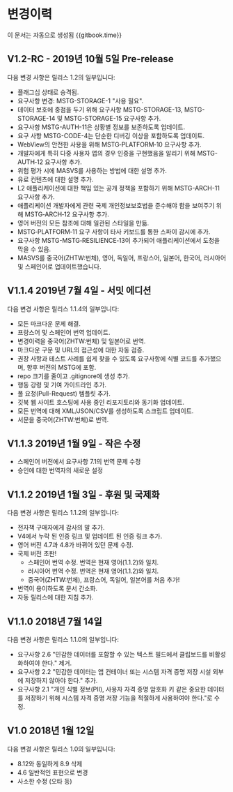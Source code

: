 # 변경이력

이 문서는 자동으로 생성됨 {{gitbook.time}}

## V1.2-RC - 2019년 10월 5일 Pre-release

다음 변경 사항은 릴리스 1.2의 일부입니다:

- 플래그십 상태로 승격됨.
- 요구사항 변경: MSTG-STORAGE-1 "사용 필요".
- 데이터 보호에 중점을 두기 위해 요구사항 MSTG-STORAGE-13, MSTG-STORAGE-14 및 MSTG-STORAGE-15 요구사항 추가.
- 요구사항 MSTG-AUTH-11은 상황별 정보를 보존하도록 업데이트.
- 요구 사항 MSTG-CODE-4는 단순한 디버깅 이상을 포함하도록 업데이트.
- WebView의 안전한 사용을 위해 MSTG‑PLATFORM‑10 요구사항 추가.
- 개발자에게 특히 다중 사용자 앱의 경우 인증을 구현했음을 알리기 위해 MSTG-AUTH‐12 요구사항 추가.
- 위험 평가 시에 MASVS를 사용하는 방법에 대한 설명 추가.
- 유료 컨텐츠에 대한 설명 추가.
- L2 애플리케이션에 대한 책임 있는 공개 정책을 포함하기 위해 MSTG-ARCH-11 요구사항 추가.
- 애플리케이션 개발자에게 관련 국제 개인정보보호법을 준수해야 함을 보여주기 위해 MSTG‐ARCH‐12 요구사항 추가.
- 영어 버전의 모든 참조에 대해 일관된 스타일을 만듦.
- MSTG‑PLATFORM‑11 요구 사항이 타사 키보드를 통한 스파이 감시에 추가.
- 요구사항 MSTG-MSTG‑RESILIENCE‑13이 추가되어 애플리케이션에서 도청을 막을 수 있음.
- MASVS를 중국어(ZHTW:번체), 영어, 독일어, 프랑스어, 일본어, 한국어, 러시아어 및 스페인어로 업데이트했습니다.

## V1.1.4 2019년 7월 4일 - 서밋 에디션

다음 변경 사항은 릴리스 1.1.4의 일부입니다:

- 모든 마크다운 문제 해결.
- 프랑스어 및 스페인어 번역 업데이트.
- 변경이력을 중국어(ZHTW:번체) 및 일본어로 번역.
- 마크다운 구문 및 URL의 접근성에 대한 자동 검증.
- 권장 사항과 테스트 사례를 쉽게 찾을 수 있도록 요구사항에 식별 코드를 추가했으며, 향후 버전의 MSTG에 포함.
- repo 크기를 줄이고 .gitignore에 생성 추가.
- 행동 강령 및 기여 가이드라인 추가.
- 풀 요청(Pull-Request) 템플릿 추가.
- 깃북 웹 사이트 호스팅에 사용 중인 리포지토리와 동기화 업데이트.
- 모든 번역에 대해 XML/JSON/CSV를 생성하도록 스크립트 업데이트.
- 서문을 중국어(ZHTW:번체)로 번역.

## V1.1.3 2019년 1월 9일 - 작은 수정

- 스페인어 버전에서 요구사항 7.1의 번역 문제 수정
- 승인에 대한 번역자의 새로운 설정

## V1.1.2 2019년 1월 3일 - 후원 및 국제화

다음 변경 사항은 릴리스 1.1.2의 일부입니다:

- 전자책 구매자에게 감사의 말 추가.
- V4에서 누락 된 인증 링크 및 업데이트 된 인증 링크 추가.
- 영어 버전 4.7과 4.8가 바뀌어 있던 문제 수정.
- 국제 버전 초판!
  - 스페인어 번역 수정. 번역은 현재 영어(1.1.2)와 일치.
  - 러시아어 번역 수정. 번역은 현재 영어(1.1.2)와 일치.
  - 중국어(ZHTW:번체), 프랑스어, 독일어, 일본어를 처음 추가!
- 번역이 용이하도록 문서 간소화.
- 자동 릴리스에 대한 지침 추가.

## V1.1.0 2018년 7월 14일

다음 변경 사항은 릴리스 1.1.0의 일부입니다:

- 요구사항 2.6 "민감한 데이터를 포함할 수 있는 텍스트 필드에서 클립보드를 비활성화하여야 한다." 제거.
- 요구사항 2.2 "민감한 데이터는 앱 컨테이너 또는 시스템 자격 증명 저장 시설 외부에 저장하지 않아야 한다." 추가.
- 요구사항 2.1 "개인 식별 정보(PII), 사용자 자격 증명 암호화 키 같은 중요한 데이터를 저장하기 위해 시스템 자격 증명 저장 기능을 적절하게 사용하여야 한다."로 수정.

## V1.0 2018년 1월 12일

다음 변경 사항은 릴리스 1.0의 일부입니다:

- 8.12와 동일하게 8.9 삭제
- 4.6 일반적인 표현으로 변경
- 사소한 수정 (오타 등)
